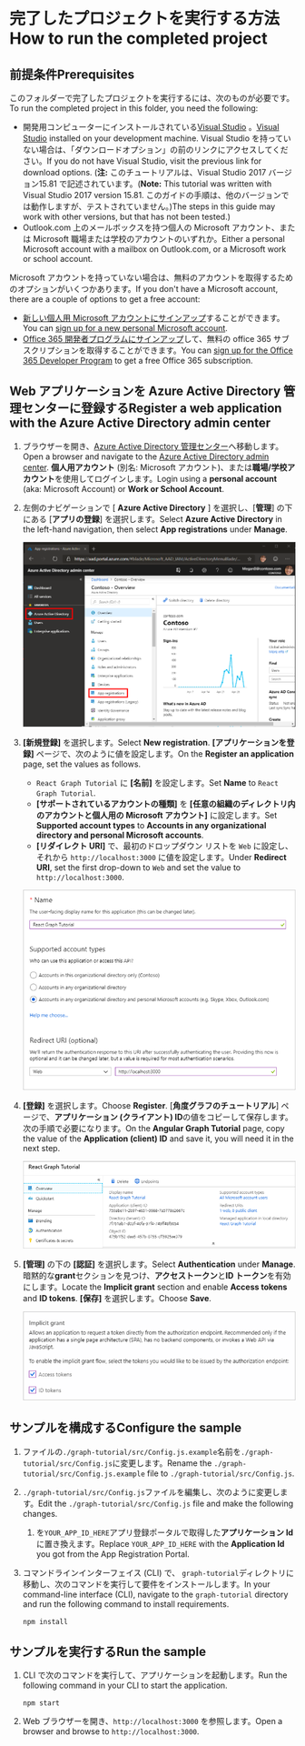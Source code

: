 # <a name="how-to-run-the-completed-project"></a><span data-ttu-id="ac0c7-101">完了したプロジェクトを実行する方法</span><span class="sxs-lookup"><span data-stu-id="ac0c7-101">How to run the completed project</span></span>

## <a name="prerequisites"></a><span data-ttu-id="ac0c7-102">前提条件</span><span class="sxs-lookup"><span data-stu-id="ac0c7-102">Prerequisites</span></span>

<span data-ttu-id="ac0c7-103">このフォルダーで完了したプロジェクトを実行するには、次のものが必要です。</span><span class="sxs-lookup"><span data-stu-id="ac0c7-103">To run the completed project in this folder, you need the following:</span></span>

- <span data-ttu-id="ac0c7-104">開発用コンピューターにインストールされている[Visual Studio](https://visualstudio.microsoft.com/vs/) 。</span><span class="sxs-lookup"><span data-stu-id="ac0c7-104">[Visual Studio](https://visualstudio.microsoft.com/vs/) installed on your development machine.</span></span> <span data-ttu-id="ac0c7-105">Visual Studio を持っていない場合は、「ダウンロードオプション」の前のリンクにアクセスしてください。</span><span class="sxs-lookup"><span data-stu-id="ac0c7-105">If you do not have Visual Studio, visit the previous link for download options.</span></span> <span data-ttu-id="ac0c7-106">(**注:** このチュートリアルは、Visual Studio 2017 バージョン15.81 で記述されています。</span><span class="sxs-lookup"><span data-stu-id="ac0c7-106">(**Note:** This tutorial was written with Visual Studio 2017 version 15.81.</span></span> <span data-ttu-id="ac0c7-107">このガイドの手順は、他のバージョンでは動作しますが、テストされていません。)</span><span class="sxs-lookup"><span data-stu-id="ac0c7-107">The steps in this guide may work with other versions, but that has not been tested.)</span></span>
- <span data-ttu-id="ac0c7-108">Outlook.com 上のメールボックスを持つ個人の Microsoft アカウント、または Microsoft 職場または学校のアカウントのいずれか。</span><span class="sxs-lookup"><span data-stu-id="ac0c7-108">Either a personal Microsoft account with a mailbox on Outlook.com, or a Microsoft work or school account.</span></span>

<span data-ttu-id="ac0c7-109">Microsoft アカウントを持っていない場合は、無料のアカウントを取得するためのオプションがいくつかあります。</span><span class="sxs-lookup"><span data-stu-id="ac0c7-109">If you don't have a Microsoft account, there are a couple of options to get a free account:</span></span>

- <span data-ttu-id="ac0c7-110">[新しい個人用 Microsoft アカウントにサインアップ](https://signup.live.com/signup?wa=wsignin1.0&rpsnv=12&ct=1454618383&rver=6.4.6456.0&wp=MBI_SSL_SHARED&wreply=https://mail.live.com/default.aspx&id=64855&cbcxt=mai&bk=1454618383&uiflavor=web&uaid=b213a65b4fdc484382b6622b3ecaa547&mkt=E-US&lc=1033&lic=1)することができます。</span><span class="sxs-lookup"><span data-stu-id="ac0c7-110">You can [sign up for a new personal Microsoft account](https://signup.live.com/signup?wa=wsignin1.0&rpsnv=12&ct=1454618383&rver=6.4.6456.0&wp=MBI_SSL_SHARED&wreply=https://mail.live.com/default.aspx&id=64855&cbcxt=mai&bk=1454618383&uiflavor=web&uaid=b213a65b4fdc484382b6622b3ecaa547&mkt=E-US&lc=1033&lic=1).</span></span>
- <span data-ttu-id="ac0c7-111">[Office 365 開発者プログラムにサインアップ](https://developer.microsoft.com/office/dev-program)して、無料の office 365 サブスクリプションを取得することができます。</span><span class="sxs-lookup"><span data-stu-id="ac0c7-111">You can [sign up for the Office 365 Developer Program](https://developer.microsoft.com/office/dev-program) to get a free Office 365 subscription.</span></span>

## <a name="register-a-web-application-with-the-azure-active-directory-admin-center"></a><span data-ttu-id="ac0c7-112">Web アプリケーションを Azure Active Directory 管理センターに登録する</span><span class="sxs-lookup"><span data-stu-id="ac0c7-112">Register a web application with the Azure Active Directory admin center</span></span>

1. <span data-ttu-id="ac0c7-113">ブラウザーを開き、[Azure Active Directory 管理センター](https://aad.portal.azure.com)へ移動します。</span><span class="sxs-lookup"><span data-stu-id="ac0c7-113">Open a browser and navigate to the [Azure Active Directory admin center](https://aad.portal.azure.com).</span></span> <span data-ttu-id="ac0c7-114">**個人用アカウント** (別名: Microsoft アカウント)、または**職場/学校アカウント**を使用してログインします。</span><span class="sxs-lookup"><span data-stu-id="ac0c7-114">Login using a **personal account** (aka: Microsoft Account) or **Work or School Account**.</span></span>

1. <span data-ttu-id="ac0c7-115">左側のナビゲーションで [ **Azure Active Directory** ] を選択し、[**管理**] の下にある [**アプリの登録**] を選択します。</span><span class="sxs-lookup"><span data-stu-id="ac0c7-115">Select **Azure Active Directory** in the left-hand navigation, then select **App registrations** under **Manage**.</span></span>

    ![<span data-ttu-id="ac0c7-116">アプリの登録のスクリーンショット</span><span class="sxs-lookup"><span data-stu-id="ac0c7-116">A screenshot of the App registrations</span></span> ](/tutorial/images/aad-portal-app-registrations.png)

1. <span data-ttu-id="ac0c7-117">**[新規登録]** を選択します。</span><span class="sxs-lookup"><span data-stu-id="ac0c7-117">Select **New registration**.</span></span> <span data-ttu-id="ac0c7-118">**[アプリケーションを登録]** ページで、次のように値を設定します。</span><span class="sxs-lookup"><span data-stu-id="ac0c7-118">On the **Register an application** page, set the values as follows.</span></span>

    - <span data-ttu-id="ac0c7-119">`React Graph Tutorial` に **[名前]** を設定します。</span><span class="sxs-lookup"><span data-stu-id="ac0c7-119">Set **Name** to `React Graph Tutorial`.</span></span>
    - <span data-ttu-id="ac0c7-120">**[サポートされているアカウントの種類]** を **[任意の組織のディレクトリ内のアカウントと個人用の Microsoft アカウント]** に設定します。</span><span class="sxs-lookup"><span data-stu-id="ac0c7-120">Set **Supported account types** to **Accounts in any organizational directory and personal Microsoft accounts**.</span></span>
    - <span data-ttu-id="ac0c7-121">**[リダイレクト URI]** で、最初のドロップダウン リストを `Web` に設定し、それから `http://localhost:3000` に値を設定します。</span><span class="sxs-lookup"><span data-stu-id="ac0c7-121">Under **Redirect URI**, set the first drop-down to `Web` and set the value to `http://localhost:3000`.</span></span>

    ![[アプリケーションの登録] ページのスクリーンショット](/tutorial/images/aad-register-an-app.png)

1. <span data-ttu-id="ac0c7-123">**[登録]** を選択します。</span><span class="sxs-lookup"><span data-stu-id="ac0c7-123">Choose **Register**.</span></span> <span data-ttu-id="ac0c7-124">[**角度グラフのチュートリアル**] ページで、**アプリケーション (クライアント) ID**の値をコピーして保存します。次の手順で必要になります。</span><span class="sxs-lookup"><span data-stu-id="ac0c7-124">On the **Angular Graph Tutorial** page, copy the value of the **Application (client) ID** and save it, you will need it in the next step.</span></span>

    ![新しいアプリの登録のアプリケーション ID のスクリーンショット](/tutorial/images/aad-application-id.png)

1. <span data-ttu-id="ac0c7-126">**[管理]** の下の **[認証]** を選択します。</span><span class="sxs-lookup"><span data-stu-id="ac0c7-126">Select **Authentication** under **Manage**.</span></span> <span data-ttu-id="ac0c7-127">暗黙的な**grant**セクションを見つけ、**アクセストークン**と**ID トークン**を有効にします。</span><span class="sxs-lookup"><span data-stu-id="ac0c7-127">Locate the **Implicit grant** section and enable **Access tokens** and **ID tokens**.</span></span> <span data-ttu-id="ac0c7-128">**[保存]** を選択します。</span><span class="sxs-lookup"><span data-stu-id="ac0c7-128">Choose **Save**.</span></span>

    ![暗黙的な grant セクションのスクリーンショット](/tutorial/images/aad-implicit-grant.png)

## <a name="configure-the-sample"></a><span data-ttu-id="ac0c7-130">サンプルを構成する</span><span class="sxs-lookup"><span data-stu-id="ac0c7-130">Configure the sample</span></span>

1. <span data-ttu-id="ac0c7-131">ファイルの`./graph-tutorial/src/Config.js.example`名前を`./graph-tutorial/src/Config.js`に変更します。</span><span class="sxs-lookup"><span data-stu-id="ac0c7-131">Rename the `./graph-tutorial/src/Config.js.example` file to `./graph-tutorial/src/Config.js`.</span></span>
1. <span data-ttu-id="ac0c7-132">`./graph-tutorial/src/Config.js`ファイルを編集し、次のように変更します。</span><span class="sxs-lookup"><span data-stu-id="ac0c7-132">Edit the `./graph-tutorial/src/Config.js` file and make the following changes.</span></span>
    1. <span data-ttu-id="ac0c7-133">を`YOUR_APP_ID_HERE`アプリ登録ポータルで取得した**アプリケーション Id**に置き換えます。</span><span class="sxs-lookup"><span data-stu-id="ac0c7-133">Replace `YOUR_APP_ID_HERE` with the **Application Id** you got from the App Registration Portal.</span></span>
1. <span data-ttu-id="ac0c7-134">コマンドラインインターフェイス (CLI) で、 `graph-tutorial`ディレクトリに移動し、次のコマンドを実行して要件をインストールします。</span><span class="sxs-lookup"><span data-stu-id="ac0c7-134">In your command-line interface (CLI), navigate to the `graph-tutorial` directory and run the following command to install requirements.</span></span>

    ```Shell
    npm install
    ```

## <a name="run-the-sample"></a><span data-ttu-id="ac0c7-135">サンプルを実行する</span><span class="sxs-lookup"><span data-stu-id="ac0c7-135">Run the sample</span></span>

1. <span data-ttu-id="ac0c7-136">CLI で次のコマンドを実行して、アプリケーションを起動します。</span><span class="sxs-lookup"><span data-stu-id="ac0c7-136">Run the following command in your CLI to start the application.</span></span>

    ```Shell
    npm start
    ```

1. <span data-ttu-id="ac0c7-137">Web ブラウザーを開き、`http://localhost:3000` を参照します。</span><span class="sxs-lookup"><span data-stu-id="ac0c7-137">Open a browser and browse to `http://localhost:3000`.</span></span>